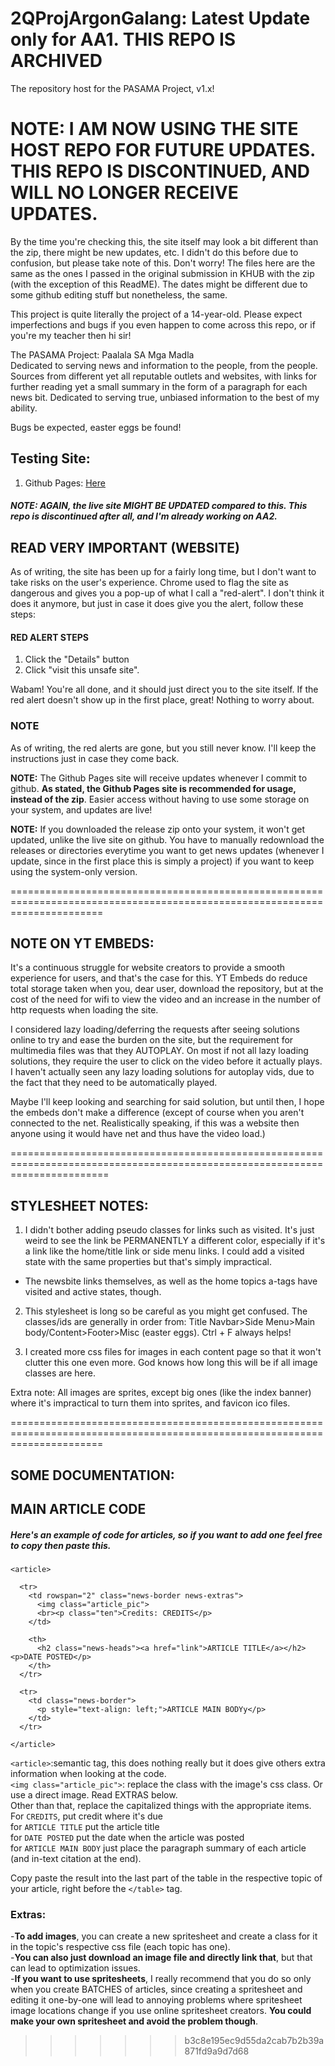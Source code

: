 # 2QProjArgonGalang: Latest Update only for AA1. THIS REPO IS ARCHIVED
The repository host for the PASAMA Project, v1.x!

# NOTE: I AM NOW USING THE SITE HOST REPO FOR FUTURE UPDATES. THIS REPO IS DISCONTINUED, AND WILL NO LONGER RECEIVE UPDATES.
By the time you're checking this, the site itself may look a bit different than the zip, there might be new updates, etc. I didn't do this before due to confusion, but please take note of this. Don't worry! The files here are the same as the ones I passed in the original submission in KHUB with the zip (with the exception of this ReadME). The dates might be different due to some github editing stuff but nonetheless, the same.

This project is quite literally the project of a 14-year-old. Please expect imperfections and bugs if you even happen to come across this repo, or if you're my teacher then hi sir!

The PASAMA Project: Paalala SA Mga Madla<br>
Dedicated to serving news and information to the people, from the people. Sources from different yet all reputable outlets and websites, with links for further reading yet a small summary in the form of a paragraph for each news bit. Dedicated to serving true, unbiased information to the best of my ability.

Bugs be expected, easter eggs be found!

## Testing Site:
1. Github Pages: [Here](https://www.pasama.ml/)

##### NOTE: AGAIN, the live site MIGHT BE UPDATED compared to this. This repo is discontinued after all, and I'm already working on AA2.

## READ VERY IMPORTANT (WEBSITE)
As of writing, the site has been up for a fairly long time, but I don't want to take risks on the user's experience. Chrome used to flag the site as dangerous and gives you a pop-up of what I call a "red-alert". I don't think it does it anymore, but just in case it does give you the alert, follow these steps:

#### RED ALERT STEPS
1. Click the "Details" button
2. Click "visit this unsafe site".

Wabam! You're all done, and it should just direct you to the site itself. If the red alert doesn't show up in the first place, great! Nothing to worry about.

### NOTE
As of writing, the red alerts are gone, but you still never know. I'll keep the instructions just in case they come back.

**NOTE:** The Github Pages site will receive updates whenever I commit to github. **As stated, the Github Pages site is recommended for usage, instead of the zip**. Easier access without having to use some storage on your system, and updates are live!

**NOTE:** If you downloaded the release zip onto your system, it won't get updated, unlike the live site on github. You have to manually redownload the releases or directories everytime you want to get news updates (whenever I update, since in the first place this is simply a project) if you want to keep using the system-only version.

============================================================================================================================

## NOTE ON YT EMBEDS:
It's a continuous struggle for website creators to provide a smooth experience for users, and that's the case for this.
YT Embeds do reduce total storage taken when you, dear user, download the repository, but at the cost of the need for wifi
to view the video and an increase in the number of http requests when loading the site.

I considered lazy loading/deferring the requests after seeing solutions online to try and ease the burden on the site,
but the requirement for multimedia files was that they AUTOPLAY. On most if not all lazy loading solutions, they require the user
to click on the video before it actually plays. I haven't actually seen any lazy loading solutions for autoplay vids,
due to the fact that they need to be automatically played.

Maybe I'll keep looking and searching for said solution, but until then, I hope the embeds don't make a difference (except of course
when you aren't connected to the net. Realistically speaking, if this was a website then anyone using it would have net and thus
have the video load.)

=============================================================================================================================

## STYLESHEET NOTES:
1. I didn't bother adding pseudo classes for links such as visited.
It's just weird to see the link be PERMANENTLY a different color, especially if it's a link
like the home/title link or side menu links. I could add a visited state with the same properties but that's simply
impractical.
 - The newsbite links themselves, as well as the home topics a-tags have visited and active states, though.

2. This stylesheet is long so be careful as you might get confused. The classes/ids are generally in order from:
Title Navbar>Side Menu>Main body/Content>Footer>Misc (easter eggs). Ctrl + F always helps!

3. I created more css files for images in each content page so that it won't clutter this one even more.
God knows how long this will be if all image classes are here.

Extra note: All images are sprites, except big ones (like the index banner) where it's impractical to turn them into sprites, and favicon ico files.

============================================================================================================================

## SOME DOCUMENTATION:

## MAIN ARTICLE CODE
##### Here's an example of code for articles, so if you want to add one feel free to copy then paste this.
```
<article>

  <tr>
    <td rowspan="2" class="news-border news-extras">
      <img class="article_pic">
      <br><p class="ten">Credits: CREDITS</p>
    </td>

    <th>
      <h2 class="news-heads"><a href="link">ARTICLE TITLE</a></h2><p>DATE POSTED</p>
    </th>
  </tr>

  <tr>
    <td class="news-border">
      <p style="text-align: left;">ARTICLE MAIN BODYy</p>
    </td>
  </tr>

</article>
```

`<article>`:semantic tag, this does nothing really but it does give others extra information when looking at the code.<br>
`<img class="article_pic">`: replace the class with the image's css class. Or use a direct image. Read EXTRAS below.<br>
Other than that, replace the capitalized things with the appropriate items.<br>
For `CREDITS`, put credit where it's due<br>
for `ARTICLE TITLE` put the article title<br>
for `DATE POSTED` put the date when the article was posted<br>
for `ARTICLE MAIN BODY` just place the paragraph summary of each article (and in-text citation at the end).<br>

Copy paste the result into the last part of the table in the respective topic of your article, right before the `</table>` tag.

### Extras:
-**To add images**, you can create a new spritesheet and create a class for it in the topic's respective css file (each topic has one).<br>
-**You can also just download an image file and directly link that**, but that can lead to optimization issues.<br>
-**If you want to use spritesheets**, I really recommend that you do so only when you create BATCHES of articles, since creating a spritesheet and editing it one-by-one will lead to annoying problems where spritesheet image locations change if you use online spritesheet creators. **You could make your own spritesheet and avoid the problem though**.
>>>>>>> b3c8e195ec9d55da2cab7b2b39a871fd9a9d7d68
